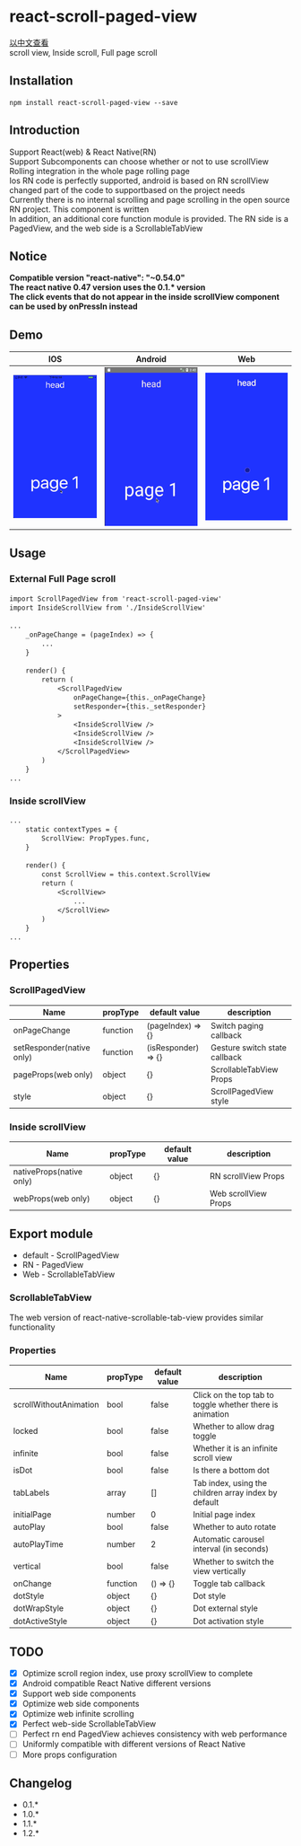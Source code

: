 # react-scroll-paged-view
[以中文查看](./README_zh-CN.md)  
scroll view, Inside scroll, Full page scroll

## Installation
```
npm install react-scroll-paged-view --save
```

## Introduction
Support React(web) & React Native(RN)  
Support Subcomponents can choose whether or not to use scrollView  
Rolling integration in the whole page rolling page  
Ios RN code is perfectly supported, android is based on RN scrollView changed part of the code to supportbased on the project needs  
Currently there is no internal scrolling and page scrolling in the open source RN project. This component is written  
In addition, an additional core function module is provided. The RN side is a PagedView, and the web side is a ScrollableTabView  

## Notice
**Compatible version "react-native": "~0.54.0"**  
**The react native 0.47 version uses the 0.1.\* version**  
**The click events that do not appear in the inside scrollView component can be used by onPressIn instead**  

## Demo
| IOS | Android | Web |
| --- | ------- | --- |
| ![IOS](./demo.ios.gif) | ![Android](./demo.android.gif) | ![Web](./demo.web.gif) |

## Usage

### External Full Page scroll
```
import ScrollPagedView from 'react-scroll-paged-view'
import InsideScrollView from './InsideScrollView'

...
    _onPageChange = (pageIndex) => {
        ...
    }

    render() {
        return (
            <ScrollPagedView
                onPageChange={this._onPageChange}
                setResponder={this._setResponder}
            >
                <InsideScrollView />
                <InsideScrollView />
                <InsideScrollView />
            </ScrollPagedView>
        )
    }
...
```

### Inside scrollView
```
...
    static contextTypes = {
        ScrollView: PropTypes.func,
    }

    render() {
        const ScrollView = this.context.ScrollView
        return (
            <ScrollView>
                ...
            </ScrollView>
        )
    }
...
```

## Properties

### ScrollPagedView
Name | propType | default value | description
--- | --- | --- | ---
onPageChange | function | (pageIndex) => {} | Switch paging callback
setResponder(native only) | function | (isResponder) => {} | Gesture switch state callback
pageProps(web only) | object | {} | ScrollableTabView Props
style | object | {} | ScrollPagedView style

### Inside scrollView
Name | propType | default value | description
--- | --- | --- | ---
nativeProps(native only) | object | {} | RN scrollView Props
webProps(web only) | object | {} | Web scrollView Props

## Export module
- default - ScrollPagedView
- RN - PagedView
- Web - ScrollableTabView

### ScrollableTabView
The web version of react-native-scrollable-tab-view provides similar functionality  

### Properties
Name | propType | default value | description
--- | --- | --- | ---
scrollWithoutAnimation | bool | false | Click on the top tab to toggle whether there is animation
locked | bool | false | Whether to allow drag toggle
infinite | bool | false | Whether it is an infinite scroll view
isDot | bool | false | Is there a bottom dot
tabLabels | array | [] | Tab index, using the children array index by default
initialPage | number | 0 | Initial page index
autoPlay | bool | false | Whether to auto rotate
autoPlayTime | number | 2 | Automatic carousel interval (in seconds)
vertical | bool | false | Whether to switch the view vertically
onChange | function | () => {} | Toggle tab callback
dotStyle | object | {} | Dot style
dotWrapStyle | object | {} | Dot external style
dotActiveStyle | object | {} | Dot activation style

## TODO
- [x] Optimize scroll region index, use proxy scrollView to complete
- [x] Android compatible React Native different versions
- [x] Support web side components
- [x] Optimize web side components
- [x] Optimize web infinite scrolling
- [x] Perfect web-side ScrollableTabView
- [ ] Perfect rn end PagedView achieves consistency with web performance
- [ ] Uniformly compatible with different versions of React Native
- [ ] More props configuration

## Changelog
- 0.1.*
- 1.0.*
- 1.1.*
- 1.2.*
